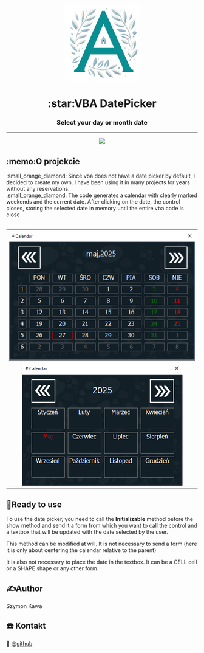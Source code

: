 <div align="center">
<img width=200px height=200px src="https://github.com/CodeCup7/CodeCup7/blob/main/assets/atena/logo.png" alt="Project logo">
</div>

<h1 align="center">:star:VBA DatePicker</h1>
<h3 align="center">Select your day or month date</h3> 
<hr />

<div align="center">
<img src="https://img.shields.io/badge/Microsoft_Excel-217346?style=for-the-badge&logo=microsoft-excel&logoColor=white">
</div>

<div align="left">
	<h2>:memo:O projekcie</h2>
 	:small_orange_diamond: Since vba does not have a date picker by default, I decided to create my own. 
  I have been using it in many projects for years without any reservations.
  <br>:small_orange_diamond: The code generates a calendar with clearly marked weekends and the current date. After clicking on the date, the control closes, storing the selected date in memory until the entire vba code is close
</div>
<br>

<table>
	<tr align="center">
		<td><img src="https://github.com/CodeCup7/CodeCup7/blob/main/assets/VBA-Datapicker/DayCalendar.png"</td>   
	</tr>
	<tr align="center">
		<td><img src="https://github.com/CodeCup7/CodeCup7/blob/main/assets/VBA-Datapicker/MonthCalendar.png"</td>   
	</tr>
 </table>
 
## :rocket:Ready to use

To use the date picker, you need to call the <b>Initializable</b> method before the show method and send it a form from which you want to call the control and a textbox that will be updated with the date selected by the user.

This method can be modified at will. It is not necessary to send a form (here it is only about centering the calendar relative to the parent)

It is also not necessary to place the date in the textbox. It can be a CELL cell or a SHAPE shape or any other form.
 

## ✍️Author
Szymon Kawa

 ##  :telephone: Kontakt
:link: [@github](https://github.com/CodeCup7) 






